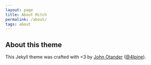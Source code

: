 ```yaml
---
layout: page
title: About Mitch
permalink: /about/
tags: about
---
```


## About this theme

This Jekyll theme was crafted with <3 by [John Otander](http://johnotander.com)
([@4lpine](https://twitter.com/4lpine)).

